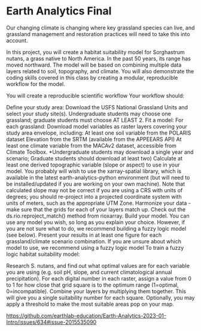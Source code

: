 # Earth Analytics Final


Our changing climate is changing where key grassland species can live, and grassland management and restoration practices will need to take this into account.



In this project, you will create a habitat suitability model for Sorghastrum nutans, a grass native to North America. In the past 50 years, its range has moved northward. The model will be based on combining multiple data layers related to soil, topography, and climate. You will also demonstrate the coding skills covered in this class by creating a modular, reproducible workflow for the model.

You will create a reproducible scientific workflow
Your workflow should:

Define your study area: Download the USFS National Grassland Units and select your study site(s). Undergraduate students may choose one grassland; graduate students must choose AT LEAST 2.
Fit a model: For each grassland:
Download model variables as raster layers covering your study area envelope, including:
At least one soil variable from the POLARIS dataset
Elevation from the SRTM (available from the APPEEARS API)
At least one climate variable from the MACAv2 dataset, accessible from Climate Toolbox. *Undergraduate students may download a single year and scenario; Graduate students should download at least two)
Calculate at least one derived topographic variable (slope or aspect) to use in your model. You probably will wish to use the xarray-spatial library, which is available in the latest earth-analytics-python environment (but will need to be installed/updated if you are working on your own machine). Note that calculated slope may not be correct if you are using a CRS with units of degrees; you should re-project into a projected coordinate system with units of meters, such as the appropriate UTM Zone.
Harmonize your data - make sure that the grids for each of your layers match up. Check out the ds.rio.reproject_match() method from rioxarray.
Build your model. You can use any model you wish, so long as you explain your choice. However, if you are not sure what to do, we recommend building a fuzzy logic model (see below).
Present your results in at least one figure for each grassland/climate scenario combination.
If you are unsure about which model to use, we recommend using a fuzzy logic model
To train a fuzzy logic habitat suitability model:

Research S. nutans, and find out what optimal values are for each variable you are using (e.g. soil pH, slope, and current climatological annual precipitation).
For each digital number in each raster, assign a value from 0 to 1 for how close that grid square is to the optimum range (1=optimal, 0=incompatible).
Combine your layers by multiplying them together. This will give you a single suitability number for each square.
Optionally, you may apply a threshold to make the most suitable areas pop on your map.


https://github.com/earthlab-education/Earth-Analytics-2023-01-Intro/issues/634#issue-2015535090
